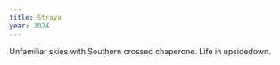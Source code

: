 ```yaml
---
title: Straya
year: 2024
---
```

Unfamiliar skies
with Southern crossed chaperone.
Life in upsidedown.
